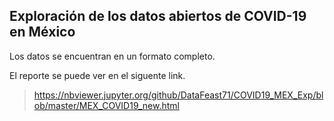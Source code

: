 ## Exploración de los datos abiertos de COVID-19 en México

Los datos se encuentran en un formato completo.

El reporte se puede ver en el siguente link.

> https://nbviewer.jupyter.org/github/DataFeast71/COVID19_MEX_Exp/blob/master/MEX_COVID19_new.html
